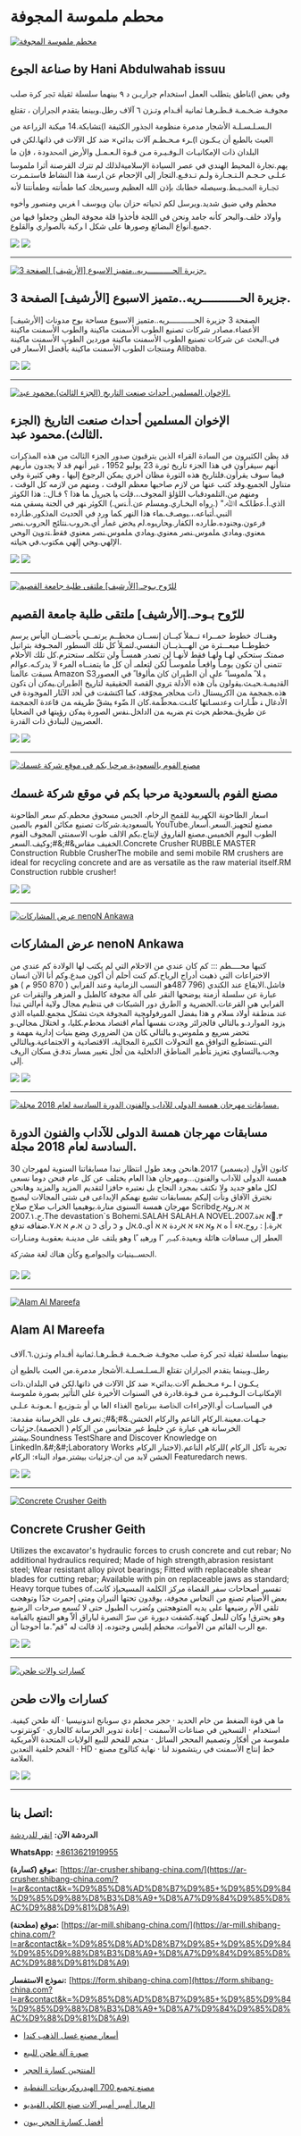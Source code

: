 # محطم ملموسة المجوفة

<a href="https://swt.shibang-china.com/?l=ar&img&k=%D9%85%D8%AD%D8%B7%D9%85+%D9%85%D9%84%D9%85%D9%88%D8%B3%D8%A9+%D8%A7%D9%84%D9%85%D8%AC%D9%88%D9%81%D8%A9" target="_blank">![محطم ملموسة المجوفة](http://static.shibang-china.com/all-800x300/681.jpg)</a>

## صناعة الجوع by Hani Abdulwahab issuu
وﻓﻲ ﺑﻌﺾ ا)ﻨﺎﻃﻖ ﻳﺘﻄﻠﺐ اﻟﻌﻤﻞ اﺳﺘﺨﺪام ﺟﺮارﻳـﻦ د ٩ ﺑﻴﻨﻬﻤﺎ ﺳﻠﺴﻠﺔ ﺛﻘﻴﻠﺔ ﲡﺮ ﻛﺮة ﺻﻠﺐ ﻣﺠﻮﻓـﺔ ﺿـﺨـﻤـﺔ ﻗـﻄـﺮﻫـﺎ ﺛﻤﺎﻧﻴﺔ أﻗـﺪام وﺗـﺰن ٦ آﻻف رﻃﻞ.وﺑﻴﻨﻤﺎ ﻳﺘﻘﺪم اﳉﺮاران ، ﺗﻘﺘﻠﻊ اﻟـﺴـﻠـﺴـﻠـﺔ اﻷﺷﺠﺎر ﻣﺪﻣﺮة ﻣﻨﻈﻮﻣﺔ اﳉﺬور اﻟﻜﺜﻴﻔﺔ ا)ﺘﺸﺎﺑﻜﺔ.14 ﻣﻴﻜﻨﺔ اﻟﺰراﻋﺔ ﻣﻦ اﻟﻌﺒﺚ ﺑﺎﻟﻄﺒﻊ أن ﻳـﻜـﻮن ا)ـﺮء ﻣـﺤـﻄـﻢ آﻻت ﺑﺪاﺋﻲ× ﺿﺪ ﻛﻞ اﻵﻻت ﻓﻲ ذاﺗﻬﺎ.ﻟﻜﻦ ﻓﻲ اﻟﺒﻠﺪان ذات اﻹﻣﻜﺎﻧﻴـﺎت اﻟـﻮﻓـﻴـﺮة ﻣـﻦ ﻗـﻮة اﻟـﻌـﻤـﻞ واﻷرض اﶈﺪودة ، ﻓﺈن ﻣﺎ ﻳﻬﻢ.تجارة المحيط الهندي في عصر السيادة الإسلاميةﻟﺬﻟﻚ ﻟﻢ ﺗﺘﺮك اﻟﻘﺮﺻﻨﺔ أﺛﺮا ﻣﻠﻤﻮﺳﺎ ﻋـﻠـﻰ ﺣـﺠـﻢ اﻟـﺘـﺠـﺎرة وﻟـﻢ ﺗـﺪﻓـﻊ.اﻟﺘﺠﺎر إﻟﻰ اﻹﺣﺠﺎم ﻋﻦ ﺎرﺳﺔ ﻫﺬا اﻟﻨﺸﺎط ﻓﺎﺳﺘـﻤـﺮت ﲡـﺎرة اﶈـﻴـﻂ.وﺳﻴﺼﻠﻪ ﺧﻄﺎﺑﻚ ﺑﺈذن اﻟﻠﻪ اﻟﻌﻈﻴﻢ وﺳﻴﺮﻳﺤﻚ ﻛﻤﺎ ﻃﻤﺄﻧﺘﻪ وﻃﻤﺄﻧﺘﻨﺎ ﻷﻧﻪ ﻣﺤﻄﻢ وﻓﻲ ﺿﻴﻖ ﺷﺪﻳﺪ.وﻳﺮﺳﻞ ﻟﻜﻢ ﲢﻴﺎﺗﻪ ﺣﺰان ﺑﻴﺎن وﻳﻮﺳﻒ ا ﻐﺮﺑﻲ وﻣﻨﺼﻮر وأﺧﻮه وأوﻻد ﺧﻠﻒ.واﻟﺒﺤﺮ ﻛﺄﻧﻪ ﺟﺎﻣﺪ وﻧﺤﻦ ﻓﻲ اﻟﻠﺠﺔ ﻓﺄﺧﺬوا ﻗﻠﺔ ﻣﺠﻮﻓﺔ اﻟﺒﻄﻦ وﺟﻌﻠﻮا ﻓﻴﻬﺎ ﻣﻦ ﺟﻤﻴﻊ.أﻧﻮاع اﻟﺒﻀﺎﺋﻊ وﺻﻮرﻫﺎ ﻋﻠﻰ ﺷﻜﻞ ا ﺮﻛﺒﺔ ﺑﺎﻟﺼﻮاري واﻟﻘﻠﻮع.


<a href="https://whatsapp.shibangsoft.com/WhatsApp.php" target="_blank" title="WhatsApp">![](http://static.shibang-china.com/icon/whatsapp.png)</a> <a href="https://swt.shibang-china.com/?l=ar&icon&k=%D9%85%D8%AD%D8%B7%D9%85+%D9%85%D9%84%D9%85%D9%88%D8%B3%D8%A9+%D8%A7%D9%84%D9%85%D8%AC%D9%88%D9%81%D8%A9" target="_blank">![](http://static.shibang-china.com/icon/chat-ar.png)</a>

---

<a href="https://swt.shibang-china.com/?l=ar&img&k=%D9%85%D8%AD%D8%B7%D9%85+%D9%85%D9%84%D9%85%D9%88%D8%B3%D8%A9+%D8%A7%D9%84%D9%85%D8%AC%D9%88%D9%81%D8%A9" target="_blank">![جزيرة الحـــــــــــريه..متميز الاسبوع [الأرشيف] الصفحة 3.](http://static.shibang-china.com/all-800x300/454.jpg)</a>

## جزيرة الحـــــــــــريه..متميز الاسبوع [الأرشيف] الصفحة 3.
[الأرشيف] الصفحة 3 جزيرة الحـــــــــــريه..متميز الاسبوع مساحة بوح مدونات الأعضاء.مصادر شركات تصنيع الطوب الأسمنت ماكينة والطوب الأسمنت ماكينة في.البحث عن شركات تصنيع الطوب الأسمنت ماكينة موردين الطوب الأسمنت ماكينة ومنتجات الطوب الأسمنت ماكينة بأفضل الأسعار في Alibaba.


<a href="https://whatsapp.shibangsoft.com/WhatsApp.php" target="_blank" title="WhatsApp">![](http://static.shibang-china.com/icon/whatsapp.png)</a> <a href="https://swt.shibang-china.com/?l=ar&icon&k=%D9%85%D8%AD%D8%B7%D9%85+%D9%85%D9%84%D9%85%D9%88%D8%B3%D8%A9+%D8%A7%D9%84%D9%85%D8%AC%D9%88%D9%81%D8%A9" target="_blank">![](http://static.shibang-china.com/icon/chat-ar.png)</a>

---

<a href="https://swt.shibang-china.com/?l=ar&img&k=%D9%85%D8%AD%D8%B7%D9%85+%D9%85%D9%84%D9%85%D9%88%D8%B3%D8%A9+%D8%A7%D9%84%D9%85%D8%AC%D9%88%D9%81%D8%A9" target="_blank">![الإخوان المسلمين أحداث صنعت التاريخ (الجزء الثالث).محمود عبد.](http://static.shibang-china.com/all-800x300/309.jpg)</a>

## الإخوان المسلمين أحداث صنعت التاريخ (الجزء الثالث).محمود عبد.
قد يظن الكثيرون من السادة القراء الذين يترقبون صدور الجزء الثالث من هذه المذكرات أنهم سيقرأون في هذا الجزء تاريخ ثورة 23 يوليو 1952 ، غير أنهم قد لا يجدون مأربهم فيما سوف يقرأون.فلتاريخ هذه الثورة مظان أخري يمكن الرجوع إليها ، وهي كثيرة وفي متناول الجميع.وقد كتب عنها من لازم صاحبها معظم الوقت ، ومنهم من لازمه كل الوقت ، ومنهم من.ﺍﻟﺘﻠﻤﻭﺩﻗﺒﺎﺏ ﺍﻟﻠﺅﻟﺅ ﺍﻟﻤﺠﻭﻑ.،.ﻗﻠﺕ ﻴﺎ ﺠﺒﺭﻴل ﻤﺎ ﻫﺫﺍ ؟ ﻗـﺎل.: ﻫﺫﺍ ﺍﻟﻜﻭﺜﺭ ﺍﻟﺫﻱ.ﺃ.ﻋﻁﺎﻜـﻪ ﺍﷲ.&quot; (.ﺭﻭﺍﻩ ﺍﻟﺒﺨـﺎﺭﻱ.ﻭﻤﺴﻠﻡ ﻋﻥ.ﺃ.ﻨﺱ.) ﺍﻟﻜﻭﺜﺭ ﻨﻬﺭ ﻓﻲ ﺍﻟﺠﻨﺔ ﻴﺴﻘﻲ ﻤﻨﻪ ﺍﻟﻨﺒﻲ.ﺃﺘﺒﺎﻋﻪ.،.ﻴﻭﺼـﻑ.ﻤﺎﺀ ﻫﺫﺍ ﺍﻟﻨﻬﺭ ﻜﻤﺎ ﻭﺭﺩ ﻓﻲ ﺍﻟﺤﺩﻴﺙ ﺍﻟﻤﺫﻜﻭﺭ.ﻁﺎﺭﺩﻩ ﻓﺭﻋﻭﻥ.ﻭﺠﻨﻭﺩﻩ.ﻁﺎﺭﺩﻩ ﺍﻟﻜﻔﺎﺭ.ﻭﺤﺎﺭﺒﻭﻩ.ﻟﻡ ﻴﺨﺽ ﻏﻤﺎﺭ ﺃﻱ.ﺤﺭﻭﺏ.ﻨﺘﺎﺌﺞ ﺍﻟﺤﺭﻭﺏ.ﻨﺼﺭ ﻤﻌﻨﻭﻱ.ﻭﻤﺎﺩﻱ ﻤﻠﻤﻭﺱ.ﻨﺼﺭ ﻤﻌﻨﻭﻱ.ﻭﻤﺎﺩﻱ ﻤﻠﻤﻭﺱ.ﻨﺼﺭ ﻤﻌﻨﻭﻱ ﻓﻘﻁ.ﺘﺩﻭﻴﻥ ﺍﻟﻭﺤﻲ ﺍﻹﻟﻬﻲ.ﻭﺤﻲ ﺇﻟﻬﻲ ﻤﻜﺘﻭﺏ.ﻓﻲ ﺤﻴﺎﺘﻪ.


<a href="https://whatsapp.shibangsoft.com/WhatsApp.php" target="_blank" title="WhatsApp">![](http://static.shibang-china.com/icon/whatsapp.png)</a> <a href="https://swt.shibang-china.com/?l=ar&icon&k=%D9%85%D8%AD%D8%B7%D9%85+%D9%85%D9%84%D9%85%D9%88%D8%B3%D8%A9+%D8%A7%D9%84%D9%85%D8%AC%D9%88%D9%81%D8%A9" target="_blank">![](http://static.shibang-china.com/icon/chat-ar.png)</a>

---

<a href="https://swt.shibang-china.com/?l=ar&img&k=%D9%85%D8%AD%D8%B7%D9%85+%D9%85%D9%84%D9%85%D9%88%D8%B3%D8%A9+%D8%A7%D9%84%D9%85%D8%AC%D9%88%D9%81%D8%A9" target="_blank">![للرّوح بـوحـ.[الأرشيف] ملتقى طلبة جامعة القصيم](http://static.shibang-china.com/all-800x300/589.jpg)</a>

## للرّوح بـوحـ.[الأرشيف] ملتقى طلبة جامعة القصيم
وهنــاك خطوط حمــراء تــملأ كيــان إنســان محطــم يرتمــي بأحضــان اليأس يرسم خطوطــا مبعـــثرة من الهـــذيــان النفسي.لتمـلأ كل تلك السطور المجـوفة بتراتيل صمتكـ ستحكي لهـا ولهـا فقط لأنهـا لن تصدر همسـاً ولن تتكلمـ ستحترم.كل تلك الأحلام تتمنى أن تكون يومـاً واقعـاً ملموسـاً لكن لتعلمـ أن كل ما يتمنــاه المرء لا يدركـه.ﻋواﻟم ﺴﺒﻘت ﻋﺎﻟﻤﻨﺎ Amazon S3ﻴ ﻼﹰ ﻤﻟﻤوﺴﺎﹰ ﻋﻟﯽ أن اﻟطﻴران ﮐﺎن ﻤﺄﻟوﻓﺎﹰ ﻓﻲ اﻟﻌﺼور اﻟﻘدﻴﻤـﺔ.ﺤﻴـث.ﻴﻘوﻟون ﺒﺄن ﻫذه اﻷدﻟﺔ ﺘروي اﻟﻘﺼﺔ اﻟﺤﻘﻴﻘﻴﺔ ﻟﺘﺎرﻴﺦ اﻟطﻴران.ﻴﻤﮐن أن ﺘﮐون ﻫذه.ﺠﻤﺠﻤﺔ ﻤن اﻟﮐرﻴﺴﺘﺎل ذات ﻤﺤﺎﺠر ﻤﺠوّﻓﺔ، ﮐﻤﺎ اﮐﺘﺸﻔت ﻓﻲ أﺤد اﻵﺜﺎر اﻟﻤوﺠودة ﻓﻲ اﻷدﻏﺎل ﻨ ظّـﺎرات وﻋدﺴـﺎﺘﻬﺎ ﮐﺎﻨـت.ﻤﺤطّﻤﺔ.ﮐﺎن اﻟ ﻀّوء ﻴﺸقّ طرﻴﻘﻪ ﻤن ﻗﺎﻋدة اﻟﺠﻤﺠﻤﺔ ﻋن طرﻴق.ﻤﺤطم ﺤﻴث ﺘم ﻀرﺒﻪ ﻤن اﻟداﺨل.ﻨﻔس اﻟﺼورة ﻴﻤﮐن رؤﻴﺘﻬﺎ ﻓﻲ اﻟﻀﺤﺎﻴﺎ اﻟﻌﺼرﻴﻴن ﻟﻟﺒﻨﺎدق ذات اﻟﻘدرة.


<a href="https://whatsapp.shibangsoft.com/WhatsApp.php" target="_blank" title="WhatsApp">![](http://static.shibang-china.com/icon/whatsapp.png)</a> <a href="https://swt.shibang-china.com/?l=ar&icon&k=%D9%85%D8%AD%D8%B7%D9%85+%D9%85%D9%84%D9%85%D9%88%D8%B3%D8%A9+%D8%A7%D9%84%D9%85%D8%AC%D9%88%D9%81%D8%A9" target="_blank">![](http://static.shibang-china.com/icon/chat-ar.png)</a>

---

<a href="https://swt.shibang-china.com/?l=ar&img&k=%D9%85%D8%AD%D8%B7%D9%85+%D9%85%D9%84%D9%85%D9%88%D8%B3%D8%A9+%D8%A7%D9%84%D9%85%D8%AC%D9%88%D9%81%D8%A9" target="_blank">![مصنع الفوم بالسعودية مرحبا بكم في موقع شركة غسمك](http://static.shibang-china.com/all-800x300/674.jpg)</a>

## مصنع الفوم بالسعودية مرحبا بكم في موقع شركة غسمك
اسعار الطاحونة الكهربية للقمح الرخام، الجبس مسحوق محطم.كم سعر الطاحونة بالسعودية.شركات تصنيع مكائن الفوم بالصين YouTube.مصنع لتجهيز.السعر.أسعار الطوب اليوم الخميس.مصنع الفاروق لإنتاج.بكم الالف طوب الاسمنتي المجوف الفوم الخفيف مقاس&amp;#;&amp;#;وكيف.السعر.Concrete Crusher RUBBLE MASTER Construction Rubble CrusherThe mobile and semi mobile RM crushers are ideal for recycling concrete and are as versatile as the raw material itself.RM Construction rubble crusher!


<a href="https://whatsapp.shibangsoft.com/WhatsApp.php" target="_blank" title="WhatsApp">![](http://static.shibang-china.com/icon/whatsapp.png)</a> <a href="https://swt.shibang-china.com/?l=ar&icon&k=%D9%85%D8%AD%D8%B7%D9%85+%D9%85%D9%84%D9%85%D9%88%D8%B3%D8%A9+%D8%A7%D9%84%D9%85%D8%AC%D9%88%D9%81%D8%A9" target="_blank">![](http://static.shibang-china.com/icon/chat-ar.png)</a>

---

<a href="https://swt.shibang-china.com/?l=ar&img&k=%D9%85%D8%AD%D8%B7%D9%85+%D9%85%D9%84%D9%85%D9%88%D8%B3%D8%A9+%D8%A7%D9%84%D9%85%D8%AC%D9%88%D9%81%D8%A9" target="_blank">![عرض المشاركات nenoN Ankawa](http://static.shibang-china.com/all-800x300/336.jpg)</a>

## عرض المشاركات nenoN Ankawa
كتبها محــــطم ::: كم كان عندي من الاحلام التي لم يكتب لها الولادة كم عندي من الاختراعات التي ذهبت أدراج الرياح.كم كنت أحلم أن أكون مبدع.وكم أنا الآن انسان فاشل.الايقاع عند الكندي (796 487هو النسب الزمانية وعند الفرابي ( 870 950 م ) هو عبارة عن سلسلة أزمنة يوضحها النقر على آلة مجوفة كالطبل و المزهر والنقرات عن الفرابي هي القرعات.ﺍﻟﺤﻀﺭﻴﺔ ﻭ ﺍﻟﻁﺭﻕ ﺩﻭﺭ ﺍﻟﺸﺒﻜﺎﺕ ﻓﻲ ﺘﻨﻅﻴﻡ ﻤﺠﺎل ﻭﻻﻴﺔ ﺃﻡﺍﻟﺘﻲ ﺘﺒﺩﺃ ﻋﻨﺩ ﻤﻨﻁﻘﺔ ﺃﻭﻻﺩ ﺴﻼﻡ ﻭ ﻫﺫﺍ ﺒﻔﻀل ﺍﻟﻤﻭﺭﻓﻭﻟﻭﺠﻴﺔ ﺍﻟﻤﺠﻭﻓﺔ ﺤﻴﺙ ﺘﺸﻜل ﻤﺠﻤﻊ.ﻟﻠﻤﻴﺎﻩ ﺍﻟﺫﻱ ﻴﺯﻭﺩ ﺍﻟﻤﻭﺍﺭﺩ.ﻭ ﺒﺎﻟﺘﺎﻟﻲ ﻓﺎﻟﺠﺯﺍﺌﺭ ﻭﺠﺩﺕ ﻨﻔﺴﻬﺎ ﺃﻤﺎﻡ ﺍﻗﺘﺼﺎﺩ ﻤﺤﻁﻡ.ﻜﻠﻴﺎ، ﻭ ﺍﺨﺘﻼل ﻤﺠﺎﻟﻲ.ﻭ ﺘﺤﻀﺭ ﺴﺭﻴﻊ ﻭ ﻤﻠﻤﻭﺱ.ﻭ ﺒﺎﻟﺘﺎﻟﻲ ﻜﺎﻥ ﻤﻥ ﺍﻟﻀﺭﻭﺭﻱ ﻭﻀﻊ ﺒﻨﻴﺎﺕ ﺇﺩﺍﺭﻴﺔ ﻤﻬﻤﺔ ﻭ ﺍﻟﺘﻲ.ﺘﺴﺘﻁﻴﻊ ﺍﻟﺘﻭﺍﻓﻕ ﻤﻊ ﺍﻟﺘﺤﻭﻻﺕ ﺍﻟﻜﺒﻴﺭﺓ ﺍﻟﻤﺠﺎﻟﻴﺔ، ﺍﻻﻗﺘﺼﺎﺩﻴﺔ ﻭ ﺍﻻﺠﺘﻤﺎﻋﻴﺔ.ﻭﺒﺎﻟﺘﺎﻟﻲ ﻭﺠﺏ.ﺒﺎﻟﺘﺴﺎﻭﻱ ﺘﻌﺯﻴﺯ ﺘﺄﻁﻴﺭ ﺍﻟﻤﻨﺎﻁﻕ ﺍﻟﺩﺍﺨﻠﻴﺔ ﻤﻥ ﺃﺠل ﺘﻐﻴﻴﺭ ﻤﺴﺎﺭ ﺘﺩﻓ.ﻕ ﺴﻜﺎﻥ ﺍﻟﺭﻴﻑ ﺇﻟﻰ.


<a href="https://whatsapp.shibangsoft.com/WhatsApp.php" target="_blank" title="WhatsApp">![](http://static.shibang-china.com/icon/whatsapp.png)</a> <a href="https://swt.shibang-china.com/?l=ar&icon&k=%D9%85%D8%AD%D8%B7%D9%85+%D9%85%D9%84%D9%85%D9%88%D8%B3%D8%A9+%D8%A7%D9%84%D9%85%D8%AC%D9%88%D9%81%D8%A9" target="_blank">![](http://static.shibang-china.com/icon/chat-ar.png)</a>

---

<a href="https://swt.shibang-china.com/?l=ar&img&k=%D9%85%D8%AD%D8%B7%D9%85+%D9%85%D9%84%D9%85%D9%88%D8%B3%D8%A9+%D8%A7%D9%84%D9%85%D8%AC%D9%88%D9%81%D8%A9" target="_blank">![مسابقات مهرجان همسة الدولى للآداب والفنون الدورة السادسة لعام 2018 مجلة.](http://static.shibang-china.com/all-800x300/1012.jpg)</a>

## مسابقات مهرجان همسة الدولى للآداب والفنون الدورة السادسة لعام 2018 مجلة.
30 كانون الأول (ديسمبر) 2017.هانحن وبعد طول انتظار نبدا مسابقاتنا السنوية لمهرجان همسة الدولى للآداب والفنون…ومهرجان هذا العام يختلف عن كل عام فنحن دوما نسعى لكل ماهو جديد ولا نكتف بمجرد النجاح بل نعتبره حافزا لتقديم المزيد والمزيد وهانحن نخترق الآفاق ونأت إليكم بمسابقات تشبع نهمكم الإبداعى فى شتى المجالات ليصبح مهرجان همسة السنوى منارة.بوهيميا الخراب صلاح صلاح Scribdא א.روא.ح ح.2007.١.The devastation`s Bohemi.SALAH SALAH.A NOVEL.2007.٣.ًא אة אرة.إ : روح.אء أ ه א وא אء א אردة א א أي.٥.אل و כ رأى כ ن א.م א א.٧.ﺿﻔﺎﻓﻪ ﺗﺪﻓﻊ اﻟﻌﻄﺮ إﱃ ﻣﺴﺎﻓﺎت ﻫﺎﺋﻠﺔ ﻭﺑﻌﻴﺪة.ﻛﺒـﲑ ﹰا ﻭرﻫﻴﺒ ﹰﺎ ﻭﻫﻮ ﻳﻠﺘﻒ ﻋﲆ ﻣﺪﻳﻨـﺔ ﺑﻌﻘﻮﺑـﺔ ﻭﻣﻨـﺎرات اﳊﺴــﻴﻨﻴﺎت ﻭاﳉﻮاﻣـﻊ ﻭﻛﺄﻥ ﻫﻨﺎﻙ ﻟﻐﺔ ﻣﺸﱰﻛﺔ.


<a href="https://whatsapp.shibangsoft.com/WhatsApp.php" target="_blank" title="WhatsApp">![](http://static.shibang-china.com/icon/whatsapp.png)</a> <a href="https://swt.shibang-china.com/?l=ar&icon&k=%D9%85%D8%AD%D8%B7%D9%85+%D9%85%D9%84%D9%85%D9%88%D8%B3%D8%A9+%D8%A7%D9%84%D9%85%D8%AC%D9%88%D9%81%D8%A9" target="_blank">![](http://static.shibang-china.com/icon/chat-ar.png)</a>

---

<a href="https://swt.shibang-china.com/?l=ar&img&k=%D9%85%D8%AD%D8%B7%D9%85+%D9%85%D9%84%D9%85%D9%88%D8%B3%D8%A9+%D8%A7%D9%84%D9%85%D8%AC%D9%88%D9%81%D8%A9" target="_blank">![Alam Al Mareefa](http://static.shibang-china.com/all-800x300/547.jpg)</a>

## Alam Al Mareefa
ﺑﻴﻨﻬﻤﺎ ﺳﻠﺴﻠﺔ ﺛﻘﻴﻠﺔ ﲡﺮ ﻛﺮة ﺻﻠﺐ ﻣﺠﻮﻓـﺔ ﺿـﺨـﻤـﺔ ﻗـﻄـﺮﻫـﺎ.ﺛﻤﺎﻧﻴﺔ أﻗـﺪام وﺗـﺰن.٦.آﻻف رﻃﻞ.وﺑﻴﻨﻤﺎ ﻳﺘﻘﺪم اﳉﺮاران ﺗﻘﺘﻠﻊ اﻟـﺴـﻠـﺴـﻠـﺔ.اﻷﺷﺠﺎر ﻣﺪﻣﺮة.ﻣﻦ اﻟﻌﺒﺚ ﺑﺎﻟﻄﺒﻊ أن ﻳـﻜـﻮن ا ـﺮء ﻣـﺤـﻄـﻢ آﻻت.ﺑﺪاﺋﻲ× ﺿﺪ ﻛﻞ اﻵﻻت ﻓﻲ ذاﺗﻬﺎ.ﻟﻜﻦ ﻓﻲ اﻟﺒﻠﺪان.ذات اﻹﻣﻜﺎﻧﻴـﺎت اﻟـﻮﻓـﻴـﺮة ﻣـﻦ ﻗـﻮة.ﻗﺎدرة ﻓﻲ اﻟﺴﻨﻮات اﻷﺧﻴﺮة ﻋﻠﻰ اﻟﺘﺄﺛﻴﺮ ﺑﺼﻮرة ﻣﻠﻤﻮﺳﺔ ﻓﻲ اﻟﺴﻴﺎﺳـﺎت أو.اﻹﺟﺮاءات اﳋﺎﺻﺔ ﺑﺒﺮﻧﺎﻣﺞ اﻟﻐﺬاء اﻟﻌﺎ ﻲ أو ﺑﺘـﻮزﻳـﻊ ا ـﻌـﻮﻧـﺔ ﻋـﻠـﻰ ﺟـﻬـﺎت.ﻣﻌﻴﻨﺔ.الركام الناعم والركام الخشن.&amp;#;&amp;#;.تعرف على الخرسانة مقدمة: الخرسانة هي عبارة عن خليط غير متجانس من الركام ( الحصمة).جزئیات بیشتر.Soundness TestShare and Discover Knowledge on LinkedIn.&amp;#;&amp;#;Laboratory Works تجربة تآكل الركام )للركام الناعم.(لاختبار الركام الخشن لابد من ان.جزئیات بیشتر.مواد البناء: الركام Featuredarch news.


<a href="https://whatsapp.shibangsoft.com/WhatsApp.php" target="_blank" title="WhatsApp">![](http://static.shibang-china.com/icon/whatsapp.png)</a> <a href="https://swt.shibang-china.com/?l=ar&icon&k=%D9%85%D8%AD%D8%B7%D9%85+%D9%85%D9%84%D9%85%D9%88%D8%B3%D8%A9+%D8%A7%D9%84%D9%85%D8%AC%D9%88%D9%81%D8%A9" target="_blank">![](http://static.shibang-china.com/icon/chat-ar.png)</a>

---

<a href="https://swt.shibang-china.com/?l=ar&img&k=%D9%85%D8%AD%D8%B7%D9%85+%D9%85%D9%84%D9%85%D9%88%D8%B3%D8%A9+%D8%A7%D9%84%D9%85%D8%AC%D9%88%D9%81%D8%A9" target="_blank">![Concrete Crusher Geith](http://static.shibang-china.com/all-800x300/142.jpg)</a>

## Concrete Crusher Geith
Utilizes the excavator&#39;s hydraulic forces to crush concrete and cut rebar; No additional hydraulics required; Made of high strength,abrasion resistant steel; Wear resistant alloy pivot bearings; Fitted with replaceable shear blades for cutting rebar; Available with pin on replaceable jaws as standard; Heavy torque tubes of.تفسير أصحاحات سفر القضاة مركز الكلمة المسيحيإذ كانت بعض الأصنام تصنع من النحاس مجوفة، يوقدون تحتها النيران ومتى إحمرت جدًا وتوهجت تلقي الأم رضيعها على يديه المتوهجتين وتُضرب الطبول حتى لا تُسمع صرخات الرضيع وهو يحترق! وكان للبعل كهنة.كشفت دبورة عن سرّ النصرة لباراق ألاّ وهو التمتع بالقيامة مع الرب القائم من الأموات، محطم إبليس وجنوده، إذ قالت له &quot;قم&quot;.ما أحوجنا أن.


<a href="https://whatsapp.shibangsoft.com/WhatsApp.php" target="_blank" title="WhatsApp">![](http://static.shibang-china.com/icon/whatsapp.png)</a> <a href="https://swt.shibang-china.com/?l=ar&icon&k=%D9%85%D8%AD%D8%B7%D9%85+%D9%85%D9%84%D9%85%D9%88%D8%B3%D8%A9+%D8%A7%D9%84%D9%85%D8%AC%D9%88%D9%81%D8%A9" target="_blank">![](http://static.shibang-china.com/icon/chat-ar.png)</a>

---

<a href="https://swt.shibang-china.com/?l=ar&img&k=%D9%85%D8%AD%D8%B7%D9%85+%D9%85%D9%84%D9%85%D9%88%D8%B3%D8%A9+%D8%A7%D9%84%D9%85%D8%AC%D9%88%D9%81%D8%A9" target="_blank">![كسارات والات طحن](http://static.shibang-china.com/all-800x300/742.jpg)</a>

## كسارات والات طحن
.ما هي قوة الضغط من خام الحديد &middot; حجر محطم دي سوبانج اندونيسيا &middot; آلة طحن كيفية استخدام &middot; التسخين في صناعات الأسمنت &middot; إعادة تدوير الخرسانة كالجاري &middot; كونترتوب ملموسة من أفكار وتصميم المحجر السائل &middot; منجم للفحم للبيع الولايات المتحدة الأمريكية &middot; الفحم خلفية التعدين HD &middot; خط إنتاج الأسمنت في ريتشموند لنا &middot; نهاية كتالوج مصنع العلامة.

<a href="https://whatsapp.shibangsoft.com/WhatsApp.php" target="_blank" title="WhatsApp">![](http://static.shibang-china.com/icon/whatsapp.png)</a> <a href="https://swt.shibang-china.com/?l=ar&icon&k=%D9%85%D8%AD%D8%B7%D9%85+%D9%85%D9%84%D9%85%D9%88%D8%B3%D8%A9+%D8%A7%D9%84%D9%85%D8%AC%D9%88%D9%81%D8%A9" target="_blank">![](http://static.shibang-china.com/icon/chat-ar.png)</a>

---
## اتصل بنا:

**الدردشة الآن:** [انقر للدردشة](https://swt.shibang-china.com?l=ar&contact&k=%D9%85%D8%AD%D8%B7%D9%85+%D9%85%D9%84%D9%85%D9%88%D8%B3%D8%A9+%D8%A7%D9%84%D9%85%D8%AC%D9%88%D9%81%D8%A9)

**WhatsApp:**  [+8613621919955](https://whatsapp.shibangsoft.com/WhatsApp.php)

**موقع (كسارة):** [https://ar-crusher.shibang-china.com/](https://ar-crusher.shibang-china.com/?l=ar&contact&k=%D9%85%D8%AD%D8%B7%D9%85+%D9%85%D9%84%D9%85%D9%88%D8%B3%D8%A9+%D8%A7%D9%84%D9%85%D8%AC%D9%88%D9%81%D8%A9)

**موقع (مطحنة):** [https://ar-mill.shibang-china.com/](https://ar-mill.shibang-china.com/?l=ar&contact&k=%D9%85%D8%AD%D8%B7%D9%85+%D9%85%D9%84%D9%85%D9%88%D8%B3%D8%A9+%D8%A7%D9%84%D9%85%D8%AC%D9%88%D9%81%D8%A9)

**نموذج الاستفسار:** [https://form.shibang-china.com](https://form.shibang-china.com?l=ar&contact&k=%D9%85%D8%AD%D8%B7%D9%85+%D9%85%D9%84%D9%85%D9%88%D8%B3%D8%A9+%D8%A7%D9%84%D9%85%D8%AC%D9%88%D9%81%D8%A9)

* [أسعار مصنع غسل الذهب كندا](../29/%D8%A3%D8%B3%D8%B9%D8%A7%D8%B1%20%D9%85%D8%B5%D9%86%D8%B9%20%D8%BA%D8%B3%D9%84%20%D8%A7%D9%84%D8%B0%D9%87%D8%A8%20%D9%83%D9%86%D8%AF%D8%A7.md)

* [صورة آلة طحن للبيع](../30/%D8%B5%D9%88%D8%B1%D8%A9%20%D8%A2%D9%84%D8%A9%20%D8%B7%D8%AD%D9%86%20%D9%84%D9%84%D8%A8%D9%8A%D8%B9.md)

* [المنتجين كسارة الحجر](../29/%D8%A7%D9%84%D9%85%D9%86%D8%AA%D8%AC%D9%8A%D9%86%20%D9%83%D8%B3%D8%A7%D8%B1%D8%A9%20%D8%A7%D9%84%D8%AD%D8%AC%D8%B1.md)

* [مصنع تجميع 700 الهيدروكربونات النفطية](../30/%D9%85%D8%B5%D9%86%D8%B9%20%D8%AA%D8%AC%D9%85%D9%8A%D8%B9%20700%20%D8%A7%D9%84%D9%87%D9%8A%D8%AF%D8%B1%D9%88%D9%83%D8%B1%D8%A8%D9%88%D9%86%D8%A7%D8%AA%20%D8%A7%D9%84%D9%86%D9%81%D8%B7%D9%8A%D8%A9.md)

* [الرمال أمبير أمبير آلات صنع الكلي الفيديو](../30/%D8%A7%D9%84%D8%B1%D9%85%D8%A7%D9%84%20%D8%A3%D9%85%D8%A8%D9%8A%D8%B1%20%D8%A3%D9%85%D8%A8%D9%8A%D8%B1%20%D8%A2%D9%84%D8%A7%D8%AA%20%D8%B5%D9%86%D8%B9%20%D8%A7%D9%84%D9%83%D9%84%D9%8A%20%D8%A7%D9%84%D9%81%D9%8A%D8%AF%D9%8A%D9%88.md)

* [أفضل كسارة الحجر بيون](../28/%D8%A3%D9%81%D8%B6%D9%84%20%D9%83%D8%B3%D8%A7%D8%B1%D8%A9%20%D8%A7%D9%84%D8%AD%D8%AC%D8%B1%20%D8%A8%D9%8A%D9%88%D9%86.md)